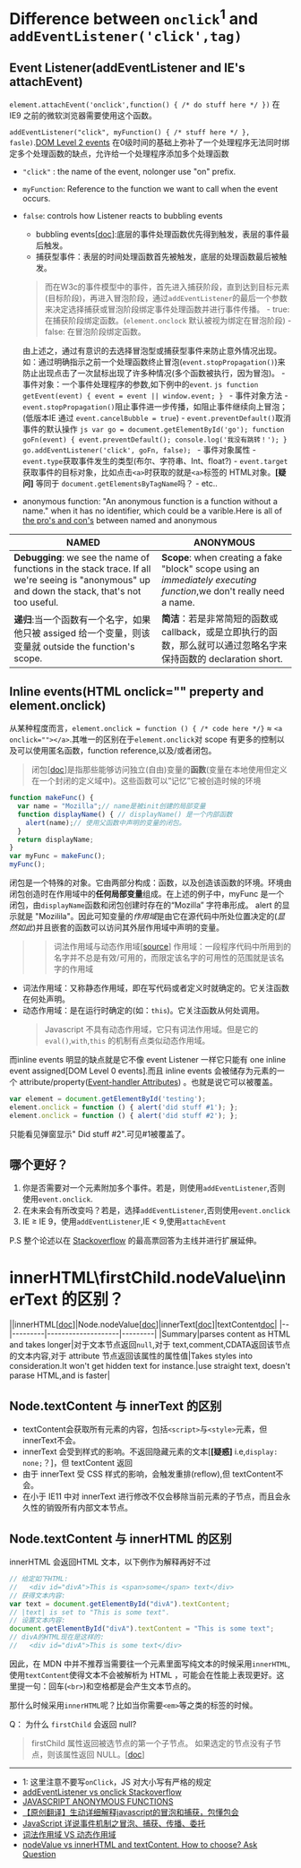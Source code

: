 # Difference between `onclick`<sup>1</sup> and `addEventListener('click',tag)`

## Event Listener(addEventListener and IE's attachEvent)

`element.attachEvent('onclick',function() { /* do stuff here */ })` 在 IE9 之前的微软浏览器需要使用这个函数。

`addEventListener("click", myFunction() { /* stuff here */ }, fasle)`.[DOM Level 2 events](https://www.w3.org/wiki/Handling_events_with_JavaScript#The_evolution_of_events) 在0级时间的基础上弥补了一个处理程序无法同时绑定多个处理函数的缺点，允许给一个处理程序添加多个处理函数
- `"click"` : the name of the event, nolonger use "on" prefix.
- `myFunction`: Reference to the function we want to call when the event occurs.
- `false`: controls how Listener reacts to bubbling events
    - bubbling events[[doc](http://www.w3.org/TR/DOM-Level-3-Events/#event-flow)]:底层的事件处理函数优先得到触发，表层的事件最后触发。
    - 捕获型事件：表层的时间处理函数首先被触发，底层的处理函数最后被触发。

    > 而在W3c的事件模型中的事件，首先进入捕获阶段，直到达到目标元素(目标阶段)，再进入冒泡阶段，通过`addEventListener`的最后一个参数来决定选择捕获或冒泡阶段绑定事件处理函数并进行事件传播。
        - true: 在捕获阶段绑定函数。(`element.onclock` 默认被视为绑定在冒泡阶段)
        - false: 在冒泡阶段绑定函数。

    由上述之，通过有意识的去选择冒泡型或捕获型事件来防止意外情况出现。如：通过明确指示之前一个处理函数终止冒泡(`event.stopPropagation()`)来防止出现点击了一次鼠标出现了许多种情况(多个函数被执行，因为冒泡)。
        - 事件对象：一个事件处理程序的参数,如下例中的`event`.
            ```js
            function getEvent(event) {
                    event = event || window.event;
            }
            ```
            - 事件对象方法
                - `event.stopPropagation()`阻止事件进一步传播，如阻止事件继续向上冒泡；(低版本IE 通过 `event.cancelBubble = true`)
                - `event.preventDefault()`取消事件的默认操作
                    ```js
                    var go = document.getElementById('go');
                    function goFn(event) {
                        event.preventDefault();
                        console.log('我没有跳转！');
                    }
                    go.addEventListener('click', goFn, false);
                    ```
            - 事件对象属性
                - `event.type`获取事件发生的类型(布尔、字符串、Int、float?)
                - `event.target`获取事件的目标对象，比如点击`<a>`时获取的就是`<a>`标签的 HTML对象。**[疑问]** 等同于 `document.getElementsByTagName`吗？
                - etc..

- anonymous function: "An anonymous function is a function without a name." when it has no identifier, which could be a varible.Here is all of [the pro's and con's](http://blog.scottlogic.com/2011/06/10/javascript-anonymous-functions.html) between named and anonymous

|NAMED|ANONYMOUS|
|-----|---------|
|**Debugging**: we see the name of functions in the stack trace. If all we're seeing is "anonymous" up and down the stack, that's not too useful.|**Scope**: when creating a fake "block" scope using an *immediately executing function*,we don't really need a name.|
|**递归**:当一个函数有一个名字，如果他只被 assiged 给一个变量，则该变量就 outside the function's scope.|**简洁**：若是非常简短的函数或 callback，或是立即执行的函数，那么就可以通过忽略名字来保持函数的 declaration short.|


## Inline events(HTML onclick="" preperty and element.onclick)
从某种程度而言，`element.onclick = function () { /* code here */}` ≈ `<a onclick=""></a>`.其唯一的区别在于`element.onclick`对 scope 有更多的控制以及可以使用匿名函数，function reference,以及/或者闭包。
> 闭包[[doc](https://developer.mozilla.org/zh-CN/docs/Web/JavaScript/Closures)]是指那些能够访问独立(自由)变量的**函数**(变量在本地使用但定义在一个封闭的定义域中)。这些函数可以”记忆”它被创造时候的环境
```js
function makeFunc() {
  var name = "Mozilla";// name是被init创建的局部变量
  function displayName() { // displayName() 是一个内部函数
    alert(name);// 使用父函数中声明的变量的闭包。
  }
  return displayName;
}
var myFunc = makeFunc();
myFunc();
```
闭包是一个特殊的对象。它由两部分构成：函数，以及创造该函数的环境。环境由闭包创造时在作用域中的**任何局部变量**组成。在上述的例子中，myFunc 是一个闭包，由`displayName`函数和闭包创建时存在的“Mozilla” 字符串形成。
alert 的显示就是 "Mozilila"。因此可知变量的*作用域*是由它在源代码中所处位置决定的(*显然如此*)并且嵌套的函数可以访问其外层作用域中声明的变量。
>> 词法作用域与动态作用域[[source](http://www.jianshu.com/p/70b38c7ab69c)]
作用域：一段程序代码中所用到的名字并不总是有效/可用的，而限定该名字的可用性的范围就是该名字的作用域
- 词法作用域：又称静态作用域，即在写代码或者定义时就确定的。它关注函数在何处声明。
- 动态作用域：是在运行时确定的(如：`this`)。它关注函数从何处调用。
    >Javascript 不具有动态作用域，它只有词法作用域。但是它的`eval()`,`with`,`this` 的机制有点类似动态作用域。

而inline events 明显的缺点就是它不像 event Listener 一样它只能有 one inline event assigned[DOM Level 0 events].而且 inline events 会被储存为元素的一个 attribute/property([Event-handler Attributes](https://www.w3.org/wiki/HTML/Attributes/_Global#Event-handler_Attributes))
。也就是说它可以被覆盖。
```js
var element = document.getElementById('testing');
element.onclick = function () { alert('did stuff #1'); };
element.onclick = function () { alert('did stuff #2'); };
```
只能看见弹窗显示" Did stuff #2".可见#1被覆盖了。


## 哪个更好？
1. 你是否需要对一个元素附加多个事件。若是，则使用`addEventListener`,否则使用`event.onclick`.
2. 在未来会有所改变吗？若是，选择`addEventListener`,否则使用`event.onclick`
3.  IE ≥ IE 9，使用`addEventListener`,IE < 9,使用`attachEvent`

P.S 整个论述以在 [Stackoverflow](http://stackoverflow.com/questions/6348494/addeventlistener-vs-onclick) 的最高票回答为主线并进行扩展延伸。

# innerHTML\\firstChild.nodeValue\\innerText 的区别？

||innerHTML[[doc](https://developer.mozilla.org/en-US/docs/Web/API/Element/innerHTML)]|Node.nodeValue[[doc](https://developer.mozilla.org/zh-CN/docs/Web/API/Node/nodeValue)]|innerText[[doc](https://developer.mozilla.org/en-US/docs/Web/API/Node/innerText)]|textContent[doc](https://developer.mozilla.org/en-US/docs/Web/API/Node/textContent)|
|--|---------|--------------------|---------|
|Summary|parses content as HTML and takes longer|对于文本节点返回`null`,对于 text,comment,CDATA返回该节点的文本内容,对于 attribute 节点返回该属性的属性值|Takes styles into consideration.It won't get hidden text for instance.|use straight text, doesn't parase HTML,and is faster|

## Node.textContent 与 innerText 的区别
- textContent会获取所有元素的内容，包括`<script>`与`<style>`元素，但 innerText不会。
- innerText 会受到样式的影响。不返回隐藏元素的文本[**[疑惑]** i.e,`display: none;`？]，但 textContent 返回
- 由于 innerText 受 CSS 样式的影响，会触发重排(reflow),但 textContent不会。
- 在小于 IE11 中对 innerText 进行修改不仅会移除当前元素的子节点，而且会永久性的销毁所有内部文本节点。

## Node.textContent 与 innerHTML 的区别

innerHTML 会返回HTML 文本，以下例作为解释再好不过
```js
// 给定如下HTML:
//   <div id="divA">This is <span>some</span> text</div>
// 获得文本内容:
var text = document.getElementById("divA").textContent;
// |text| is set to "This is some text".
// 设置文本内容:
document.getElementById("divA").textContent = "This is some text";
// divA的HTML现在是这样的:
//   <div id="divA">This is some text</div>
```
因此，在 MDN 中并不推荐当需要往一个元素里面写纯文本的时候采用`innerHTML`,使用`textContent`使得文本不会被解析为 HTML ，可能会在性能上表现更好。这里提一句：回车(`<br>`)和空格都是会产生文本节点的。

那什么时候采用`innerHTML`呢？比如当你需要`<em>`等之类的标签的时候。

Q： 为什么 `firstChild` 会返回 null?
> firstChild 属性返回被选节点的第一个子节点。 如果选定的节点没有子节点，则该属性返回 NULL。[[doc](http://www.w3school.com.cn/xmldom/prop_element_firstchild.asp)]




----
- 1: 这里注意不要写`onClick`，JS 对大小写有严格的规定
- [addEventListener vs onclick Stackoverflow](http://stackoverflow.com/questions/6348494/addeventlistener-vs-onclick)
- [JAVASCRIPT ANONYMOUS FUNCTIONS
](http://blog.scottlogic.com/2011/06/10/javascript-anonymous-functions.html)
- [【原创翻译】生动详细解释javascript的冒泡和捕获，包懂包会](http://www.cnblogs.com/hh54188/archive/2012/02/08/2343357.html)
- [JavaScript 详说事件机制之冒泡、捕获、传播、委托](http://www.cnblogs.com/bfgis/p/5460191.html)
- [词法作用域 VS 动态作用域
](http://www.jianshu.com/p/70b38c7ab69c)
- [nodeValue vs innerHTML and textContent. How to choose? Ask Question](http://stackoverflow.com/questions/21311299/nodevalue-vs-innerhtml-and-textcontent-how-to-choose)
